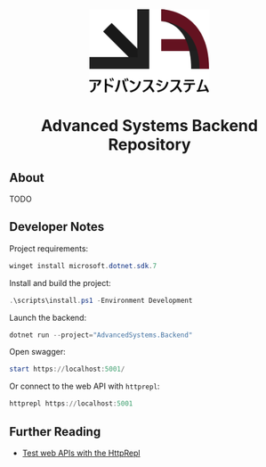 <p align="center">
  <a title="Project Logo">
    <img height="150" style="margin-top:15px" src="https://raw.githubusercontent.com/Advanced-Systems/vector-assets/master/advanced-systems-logo-annotated.svg">
  </a>
</p>

<h1 align="center">Advanced Systems Backend Repository</h1>

## About

TODO

## Developer Notes

Project requirements:

```powershell
winget install microsoft.dotnet.sdk.7
```

Install and build the project:

```powershell
.\scripts\install.ps1 -Environment Development
```

Launch the backend:

```powershell
dotnet run --project="AdvancedSystems.Backend"
```

Open swagger:

```powershell
start https://localhost:5001/
```

Or connect to the web API with `httprepl`:

```powershell
httprepl https://localhost:5001
```

## Further Reading

- [Test web APIs with the HttpRepl](https://learn.microsoft.com/en-us/aspnet/core/web-api/http-repl/?view=aspnetcore-7.0&tabs=windows)
